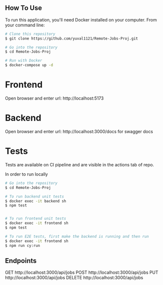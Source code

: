 ## How To Use

To run this application, you'll need Docker installed on your computer. From your command line:

```bash
# Clone this repository
$ git clone https://github.com/yuval1121/Remote-Jobs-Proj.git

# Go into the repository
$ cd Remote-Jobs-Proj

# Run with Docker
$ docker-compose up -d

```

# Frontend

Open browser and enter url: http://localhost:5173

# Backend

Open browser and enter url: http://localhost:3000/docs for swagger docs

# Tests

Tests are available on CI pipeline and are visible in the actions tab of repo.

In order to run locally

```bash
# Go into the repository
$ cd Remote-Jobs-Proj

# To run backend unit tests
$ docker exec -it backend sh
$ npm test


# To run frontend unit tests
$ docker exec -it frontend sh
$ npm test

# To run E2E tests, first make the backend is running and then run
$ docker exec -it frontend sh
$ npm run cy:run

```

## Endpoints

GET http://localhost:3000/api/jobs
POST http://localhost:3000/api/jobs
PUT http://localhost:3000/api/jobs
DELETE http://localhost:3000/api/jobs
